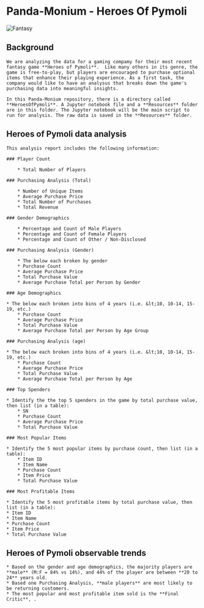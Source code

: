 # Panda-Monium - Heroes Of Pymoli

![Fantasy](Images/Fantasy.png)

## Background

    We are analyzing the data for a gaming compamy for their most recent fantasy game **Heroes of Pymoli**.  Like many others in its genre, the game is free-to-play, but players are encouraged to purchase optional items that enhance their playing experience. As a first task, the company would like to have an analysus that breaks down the game's purchasing data into meaningful insights.

    In this Panda-Monium repository, there is a directory called **HeroesOfPymoli**. A Jupyter notebook file and a **Resources** folder are in this folder. The Jupyter notebook will be the main script to run for analysis. The raw data is saved in the **Resources** folder.


## Heroes of Pymoli data analysis

    This analysis report includes the following information:

    ### Player Count

        * Total Number of Players

    ### Purchasing Analysis (Total)

        * Number of Unique Items
        * Average Purchase Price
        * Total Number of Purchases
        * Total Revenue

    ### Gender Demographics

        * Percentage and Count of Male Players
        * Percentage and Count of Female Players
        * Percentage and Count of Other / Non-Disclosed

    ### Purchasing Analysis (Gender)

        * The below each broken by gender
        * Purchase Count
        * Average Purchase Price
        * Total Purchase Value
        * Average Purchase Total per Person by Gender

    ### Age Demographics

    * The below each broken into bins of 4 years (i.e. &lt;10, 10-14, 15-19, etc.)
        * Purchase Count
        * Average Purchase Price
        * Total Purchase Value
        * Average Purchase Total per Person by Age Group

    ### Purchasing Analysis (age)

    * The below each broken into bins of 4 years (i.e. &lt;10, 10-14, 15-19, etc.)
        * Purchase Count
        * Average Purchase Price
        * Total Purchase Value
        * Average Purchase Total per Person by Age

    ### Top Spenders

    * Identify the the top 5 spenders in the game by total purchase value, then list (in a table):
        * SN
        * Purchase Count
        * Average Purchase Price
        * Total Purchase Value

    ### Most Popular Items

    * Identify the 5 most popular items by purchase count, then list (in a table):
        * Item ID
        * Item Name
        * Purchase Count
        * Item Price
        * Total Purchase Value

    ### Most Profitable Items

    * Identify the 5 most profitable items by total purchase value, then list (in a table):
    * Item ID
    * Item Name
    * Purchase Count
    * Item Price
    * Total Purchase Value

## Heroes of Pymoli observable trends

    * Based on the gender and age demographics, the majority players are **male** (M:F = 84% vs 14%), and 44% of the player are between **20 to 24** years old.
    * Based one Purchasing Analysis, **male players** are most likely to be returning customers.
    * The most popular and most profitable item sold is the **Final Critic**, . 
    

